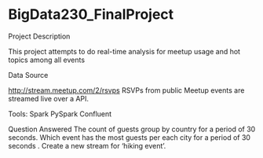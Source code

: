 # BigData230_FinalProject

Project Description

This project attempts to do real-time analysis for meetup usage and hot topics among all events


Data Source

http://stream.meetup.com/2/rsvps
RSVPs from public Meetup events are streamed live over a API.

Tools:
	Spark
	PySpark
	Confluent

Question Answered
	The count of guests group by country for a period of 30 seconds.
	Which event has the most guests per each city for a period of 30 seconds .
	Create a new stream for ‘hiking event’.
